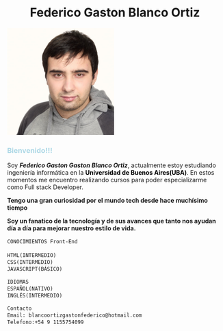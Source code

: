 


<h1>Federico Gaston Blanco Ortiz</h1>

<img src="images/fedegbo.ico">

<h3>Bienvenido!!! </h3>
<p>Soy <b><i>Federico Gaston Gaston Blanco Ortiz</i></b>, actualmente estoy estudiando ingeniería informática en la <strong><a href="https://www.uba.ar/" class="uba">Universidad de Buenos Aires(UBA)</a></strong>. En estos momentos me encuentro realizando cursos para poder especializarme como Full stack Developer.</p>

 <b class="b1">Tengo una gran curiosidad por el mundo tech desde hace muchísimo tiempo</b>

 <b class="b2">Soy un fanatico de la tecnología y de sus avances que tanto nos ayudan día a día para mejorar nuestro estilo de vida.</b>

~~~
CONOCIMIENTOS Front-End

HTML(INTERMEDIO)
CSS(INTERMEDIO)
JAVASCRIPT(BÁSICO)

~~~

~~~
IDIOMAS
ESPAÑOL(NATIVO)
INGLÉS(INTERMEDIO)

~~~

~~~
Contacto
Email: blancoortizgastonfederico@hotmail.com
Telefono:+54 9 1155754099

~~~
<style>
    img{
        border-radius:40x;
        width:250px;
        height:250px;
    }

h1{
    text-align:center;
    
}

h3{
    color:lightblue;
}

.uba{
    color:black;
    background:#fff;
    text-decoration:none;

}

.uba:hover{
    color:green;
    text-decoration:none;
}



</style>
